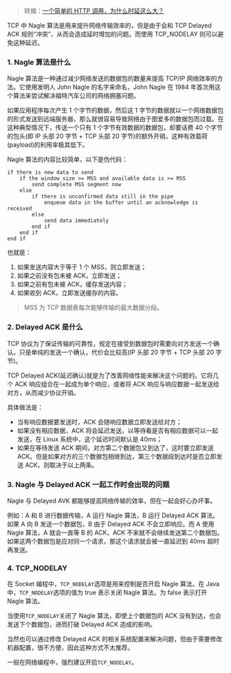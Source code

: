> 转摘：[一个简单的 HTTP 调用，为什么时延这么大？](https://mp.weixin.qq.com/s/qsIiEZCsasE8lXPOSTN6wQ)

TCP 中 Nagle 算法是用来提升网络传输效率的，但是由于会和 TCP Delayed ACK 规则“冲突”，从而会造成延时增加的问题。而使用 TCP_NODELAY 则可以避免这种延迟。

### 1. Nagle 算法是什么

Nagle 算法是一种通过减少网络发送的数据包的数量来提高 TCP/IP 网络效率的方法。它使用发明人 John Nagle 的名字来命名，John Nagle 在 1984 年首次用这个算法来尝试解决福特汽车公司的网络拥塞问题。

如果应用程序每次产生 1 个字节的数据，然后这 1 字节的数据就以一个网络数据包的形式发送到远端服务器，那么就很容易导致网络由于图爱多的数据包而过载。在这种典型情况下，传送一个只有 1 个字节有效数据的数据包，却要话费 40 个字节的包头(即 IP 头部 20 字节 + TCP 头部 20 字节)的额外开销，这种有效载荷(payload)的利用率极其低下。

Nagle 算法的内容比较简单，以下是伪代码：

```shell
if there is new data to send
    if the window size >= MSS and available data is >= MSS
        send complete MSS segment now
    else
        if there is unconfirmed data still in the pipe
            enqueue data in the buffer until an acknowledge is received
        else
            send data immediately
        end if
    end if
end if
```

也就是：

1. 如果发送内容大于等于 1 个 MSS，则立即发送；
2. 如果之前没有包未被 ACK，立即发送；
3. 如果之前有包未被 ACK，缓存发送内容；
4. 如果收到 ACK，立即发送缓存的内容。

> MSS 为 TCP 数据表每次能够传输的最大数据分段。

### 2. Delayed ACK 是什么

TCP 协议为了保证传输的可靠性，规定在接受到数据包时需要向对方发送一个确认。只是单纯的发送一个确认，代价会比较高(IP 头部 20 字节 + TCP 头部 20 字节)。

TCP Delayed ACK(延迟确认)就是为了改善网络性能来解决这个问题的。它将几个 ACK 响应组合在一起成为单个响应，或者将 ACK 响应与响应数据一起发送给对方，从而减少协议开销。

具体做法是：

* 当有响应数据要发送时，ACK 会随响应数据立即发送给对方；
* 如果没有相应数据，ACK 将会延迟发送，以等待看是否有相应数据可以一起发送，在 Linux 系统中，这个延迟时间默认是 40ms；
* 如果在等待发送 ACK 期间，对方第二个数据包又到达了，这时要立即发送 ACK。但是如果对方的三个数据包相继到达，第三个数据段到达时是否立即发送 ACK，则取决于以上两条。

### 3. Nagle 与 Delayed ACK 一起工作时会出现的问题

Nagle 与 Delayed AVK 都能够提高网络传输的效率，但在一起会好心办坏事。

例如：A 和 B 进行数据传输，A 运行 Nagle 算法，B 运行 Delayed ACK 算法。如果 A 向 B 发送一个数据包，B 由于 Delayed ACK 不会立即响应。而 A 使用 Nagle 算法，A 就会一直等 B 的 ACK，ACK 不来就不会继续发送第二个数据包。如果这两个数据包是应对同一个请求，那这个请求就会被一直延迟到 40ms 超时再发送。

### 4. TCP_NODELAY

在 Socket 编程中，`TCP_NODELAY`选项是用来控制是否开启 Nagle 算法。在 Java 中，`TCP_NODELAY`选项的值为 true 表示关闭 Nagle 算法，为 false 表示打开 Nagle 算法。

当使用`TCP_NODELAY`关闭了 Nagle 算法，即使上个数据包的 ACK 没有到达，也会发送下个数据包，进而打破 Delayed ACK 造成的影响。

当然也可以通过修改 Delayed ACK 的相关系统配置来解决问题，但由于需要修改机器配置，很不方便，因此这种方式不太推荐。

一般在网络编程中，强烈建议开启`TCP_NODELAY`。


